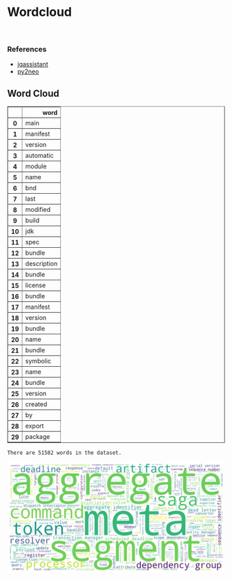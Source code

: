 # Wordcloud
<br>  

### References
- [jqassistant](https://jqassistant.org)
- [py2neo](https://py2neo.org/2021.1/)





## Word Cloud




<div>
<table border="1" class="dataframe">
  <thead>
    <tr style="text-align: right;">
      <th></th>
      <th>word</th>
    </tr>
  </thead>
  <tbody>
    <tr>
      <th>0</th>
      <td>main</td>
    </tr>
    <tr>
      <th>1</th>
      <td>manifest</td>
    </tr>
    <tr>
      <th>2</th>
      <td>version</td>
    </tr>
    <tr>
      <th>3</th>
      <td>automatic</td>
    </tr>
    <tr>
      <th>4</th>
      <td>module</td>
    </tr>
    <tr>
      <th>5</th>
      <td>name</td>
    </tr>
    <tr>
      <th>6</th>
      <td>bnd</td>
    </tr>
    <tr>
      <th>7</th>
      <td>last</td>
    </tr>
    <tr>
      <th>8</th>
      <td>modified</td>
    </tr>
    <tr>
      <th>9</th>
      <td>build</td>
    </tr>
    <tr>
      <th>10</th>
      <td>jdk</td>
    </tr>
    <tr>
      <th>11</th>
      <td>spec</td>
    </tr>
    <tr>
      <th>12</th>
      <td>bundle</td>
    </tr>
    <tr>
      <th>13</th>
      <td>description</td>
    </tr>
    <tr>
      <th>14</th>
      <td>bundle</td>
    </tr>
    <tr>
      <th>15</th>
      <td>license</td>
    </tr>
    <tr>
      <th>16</th>
      <td>bundle</td>
    </tr>
    <tr>
      <th>17</th>
      <td>manifest</td>
    </tr>
    <tr>
      <th>18</th>
      <td>version</td>
    </tr>
    <tr>
      <th>19</th>
      <td>bundle</td>
    </tr>
    <tr>
      <th>20</th>
      <td>name</td>
    </tr>
    <tr>
      <th>21</th>
      <td>bundle</td>
    </tr>
    <tr>
      <th>22</th>
      <td>symbolic</td>
    </tr>
    <tr>
      <th>23</th>
      <td>name</td>
    </tr>
    <tr>
      <th>24</th>
      <td>bundle</td>
    </tr>
    <tr>
      <th>25</th>
      <td>version</td>
    </tr>
    <tr>
      <th>26</th>
      <td>created</td>
    </tr>
    <tr>
      <th>27</th>
      <td>by</td>
    </tr>
    <tr>
      <th>28</th>
      <td>export</td>
    </tr>
    <tr>
      <th>29</th>
      <td>package</td>
    </tr>
  </tbody>
</table>
</div>



    There are 51582 words in the dataset.



    
![png](Wordcloud_files/Wordcloud_10_1.png)
    

